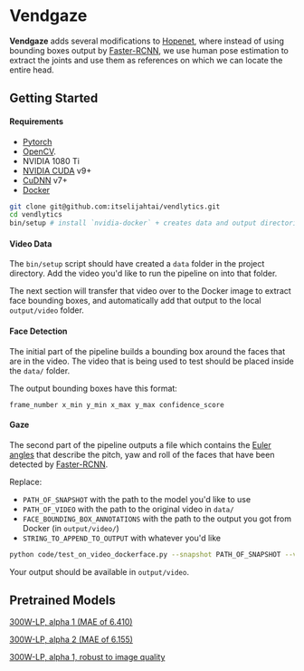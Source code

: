 # Vendgaze #

**Vendgaze** adds several modifications to [Hopenet](https://github.com/natanielruiz/deep-head-pose), where instead of using bounding boxes output by [Faster-RCNN](https://arxiv.org/pdf/1506.01497.pdf), we use human pose estimation to extract the joints and use them as references on which we can locate the entire head.

## Getting Started

#### Requirements

* [Pytorch](https://pytorch.org/)
* [OpenCV](https://opencv.org/).
* NVIDIA 1080 Ti
* [NVIDIA CUDA](https://developer.nvidia.com/cuda-downloads) v9+
* [CuDNN](https://developer.nvidia.com/cudnn) v7+
* [Docker](https://docs.docker.com/engine/installation/)


```bash
git clone git@github.com:itselijahtai/vendlytics.git
cd vendlytics
bin/setup # install `nvidia-docker` + creates data and output directories
```

#### Video Data

The `bin/setup` script should have created a `data` folder in the project directory. Add the video you'd like to run the pipeline on into that folder.

The next section will transfer that video over to the Docker image to extract face bounding boxes, and automatically add that output to the local `output/video` folder.

#### Face Detection

The initial part of the pipeline builds a bounding box around the faces that are in the video. The video that is being used to test should be placed inside the `data/` folder.

The output bounding boxes have this format:
```
frame_number x_min y_min x_max y_max confidence_score
```

#### Gaze

The second part of the pipeline outputs a file which contains the [Euler angles](https://en.wikipedia.org/wiki/Euler_angles) that describe the pitch, yaw and roll of the faces that have been detected by [Faster-RCNN](https://arxiv.org/pdf/1506.01497.pdf).

Replace:
* `PATH_OF_SNAPSHOT` with the path to the model you'd like to use
* `PATH_OF_VIDEO` with the path to the original video in `data/`
* `FACE_BOUNDING_BOX_ANNOTATIONS` with the path to the output you got from Docker (in `output/video/`)
* `STRING_TO_APPEND_TO_OUTPUT` with whatever you'd like

```bash
python code/test_on_video_dockerface.py --snapshot PATH_OF_SNAPSHOT --video PATH_OF_VIDEO --bboxes FACE_BOUNDING_BOX_ANNOTATIONS --output_string STRING_TO_APPEND_TO_OUTPUT
```

Your output should be available in `output/video`.

##  Pretrained Models

[300W-LP, alpha 1 (MAE of 6.410)](https://drive.google.com/open?id=1EJPu2sOAwrfuamTitTkw2xJ2ipmMsmD3)

[300W-LP, alpha 2 (MAE of 6.155)](https://drive.google.com/open?id=16OZdRULgUpceMKZV6U9PNFiigfjezsCY)

[300W-LP, alpha 1, robust to image quality](https://drive.google.com/open?id=1m25PrSE7g9D2q2XJVMR6IA7RaCvWSzCR)

